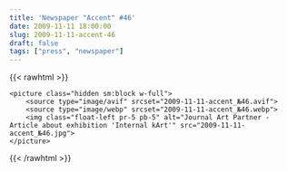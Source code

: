 ```yaml
---
title: 'Newspaper "Accent" #46'
date: 2009-11-11 18:00:00
slug: 2009-11-11-accent-46
draft: false
tags: ["press", "newspaper"]
---
```


{{< rawhtml >}}

    <picture class="hidden sm:block w-full">
        <source type="image/avif" srcset="2009-11-11-accent_№46.avif">
        <source type="image/webp" srcset="2009-11-11-accent_№46.webp">
        <img class="float-left pr-5 pb-5" alt="Journal Art Partner - Article about exhibition 'Internal kArt'" src="2009-11-11-accent_№46.jpg">
    </picture>

{{< /rawhtml >}}